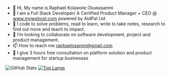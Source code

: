 - 👋 Hi, My name is Raphael Kolawole Oluwasanmi 
- 🌱 I am a Full Stack Developer/ A Certified Product Manager + CEO @ www.mywphost.com powered by AidPal Ltd 
- 👀 I code to solve problems, read to learn, write to take notes, research to find out more and teach to impact.
- 💞️ I’m looking to collaborate on software development, project and product management.
- 📫 How to reach me raphaelosanmi@gmail.com
- 👋 I give 3 hours free consultation on platform solution and product management for startup businesses


![GitHub Stats](https://github-readme-stats.vercel.app/api?username=Rafkev&theme=radical)
[![Top Langs](https://github-readme-stats.vercel.app/api/top-langs/?username=Rafkev)](https://github.com/anuraghazra/github-readme-stats)





<!---
Rafkev/Rafkev is a ✨ special ✨ repository because its `README.md` (this file) appears on your GitHub profile.
You can click the Preview link to take a look at your changes.
--->
